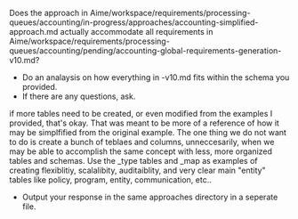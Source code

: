 Does the approach in Aime/workspace/requirements/processing-queues/accounting/in-progress/approaches/accounting-simplified-approach.md actually accommodate all requirements in Aime/workspace/requirements/processing-queues/accounting/pending/accounting-global-requirements-generation-v10.md?
- Do an analaysis on how everything in -v10.md fits within the schema you provided.
- If there are any questions, ask.

if more tables need to be created, or even modified from the examples I provided, that's okay. That was meant to be more of a reference of how it may be simplfified from the original example. The one thing we do not want to do is create
a bunch of teblaes and columns, unneccesarily, when we may be able to accomplish the same concept with less, more organized tables and schemas. Use the _type tables and _map as examples of creating flexiblitiy, scalalibity, auditaiblity,
and very clear main "entity" tables like policy, program, entity, communication, etc..

- Output your response in the same approaches directory in a seperate file.